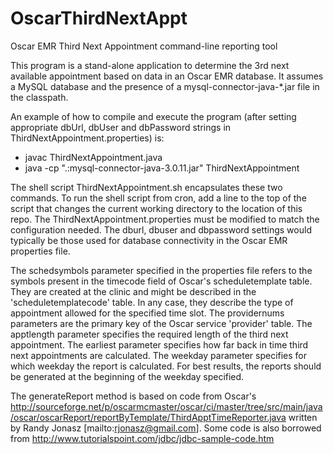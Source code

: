 # OscarThirdNextAppt
Oscar EMR Third Next Appointment command-line reporting tool

This program is a stand-alone application to determine the 3rd next available appointment based on data in an Oscar EMR database. It assumes a MySQL
database and the presence of a mysql-connector-java-*.jar file in the classpath.

An example of how to compile and execute the program (after setting appropriate dbUrl, dbUser and dbPassword strings in ThirdNextAppointment.properties) is:
 * javac ThirdNextAppointment.java
 * java -cp ".:mysql-connector-java-3.0.11.jar" ThirdNextAppointment

The shell script ThirdNextAppointment.sh encapsulates these two commands.  To run the shell script from cron, add a line to the top of the script that changes the current working directory to the location of this repo.  The ThirdNextAppointment.properties must be modified to match the configuration needed.  The dburl, dbuser and dbpassword settings would typically be those used for database connectivity in the Oscar EMR properties file.
 

The schedsymbols parameter specified in the properties file refers to the symbols present in the timecode field of Oscar's scheduletemplate table.  They are created at the clinic and might be described in the 'scheduletemplatecode' table.  In any case, they describe the type of appointment allowed for the specified time slot.  The providernums parameters are the primary key of the Oscar service 'provider' table.  The apptlength parameter specifies the required length of the third next appointment.  The earliest parameter specifies how far back in time third next appointments are calculated.  The weekday parameter specifies for which weekday the report is calculated.  For best results, the reports should be generated at the beginning of the weekday specified.

The generateReport method is based on code from Oscar's http://sourceforge.net/p/oscarmcmaster/oscar/ci/master/tree/src/main/java/oscar/oscarReport/reportByTemplate/ThirdApptTimeReporter.java written by Randy Jonasz [mailto:rjonasz@gmail.com]. Some code is also borrowed from http://www.tutorialspoint.com/jdbc/jdbc-sample-code.htm
